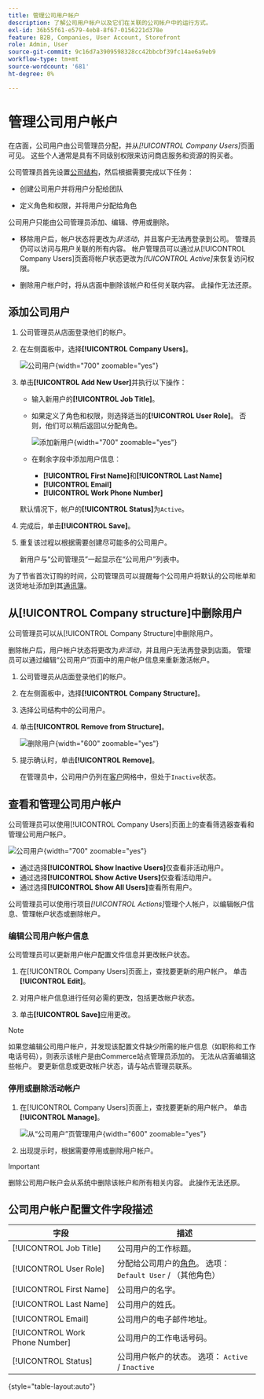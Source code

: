 ```yaml
---
title: 管理公司用户帐户
description: 了解公司用户帐户以及它们在关联的公司帐户中的运行方式。
exl-id: 36b55f61-e579-4eb8-8f67-0156221d378e
feature: B2B, Companies, User Account, Storefront
role: Admin, User
source-git-commit: 9c16d7a3909598328cc42bbcbf39fc14ae6a9eb9
workflow-type: tm+mt
source-wordcount: '681'
ht-degree: 0%

---
```


# 管理公司用户帐户

在店面，公司用户由公司管理员分配，并从&#x200B;_[!UICONTROL Company Users]_&#x200B;页面可见。 这些个人通常是具有不同级别权限来访问商店服务和资源的购买者。

公司管理员首先设置[公司结构](account-company-structure.md)，然后根据需要完成以下任务：

- 创建公司用户并将用户分配给团队

- 定义角色和权限，并将用户分配给角色

公司用户只能由公司管理员添加、编辑、停用或删除。

- 移除用户后，帐户状态将更改为&#x200B;*非活动*，并且客户无法再登录到公司。 管理员仍可以访问与用户关联的所有内容。 帐户管理员可以通过从[!UICONTROL Company Users]页面将帐户状态更改为&#x200B;*[!UICONTROL Active]*&#x200B;来恢复访问权限。

- 删除用户帐户时，将从店面中删除该帐户和任何关联内容。 此操作无法还原。

## 添加公司用户

1. 公司管理员从店面登录他们的帐户。

1. 在左侧面板中，选择&#x200B;**[!UICONTROL Company Users]**。

   ![公司用户](./assets/company-users-list-storefront.png){width="700" zoomable="yes"}

1. 单击&#x200B;**[!UICONTROL Add New User]**&#x200B;并执行以下操作：

   - 输入新用户的&#x200B;**[!UICONTROL Job Title]**。

   - 如果定义了角色和权限，则选择适当的&#x200B;**[!UICONTROL User Role]**。 否则，他们可以稍后返回以分配角色。

     ![添加新用户](./assets/company-structure-users-add.png){width="700" zoomable="yes"}

   - 在剩余字段中添加用户信息：
      - **[!UICONTROL First Name]**&#x200B;和&#x200B;**[!UICONTROL Last Name]**
      - **[!UICONTROL Email]**
      - **[!UICONTROL Work Phone Number]**

   默认情况下，帐户的&#x200B;**[!UICONTROL Status]**&#x200B;为`Active`。

1. 完成后，单击&#x200B;**[!UICONTROL Save]**。

1. 重复该过程以根据需要创建尽可能多的公司用户。

   新用户与“公司管理员”一起显示在“公司用户”列表中。

为了节省首次订购的时间，公司管理员可以提醒每个公司用户将默认的公司帐单和送货地址添加到其[通讯簿](../customers/account-dashboard-address-book.md)。

## 从[!UICONTROL Company structure]中删除用户

公司管理员可以从[!UICONTROL Company Structure]中删除用户。

删除帐户后，用户帐户状态将更改为&#x200B;*非活动*，并且用户无法再登录到店面。
管理员可以通过编辑“公司用户”页面中的用户帐户信息来重新激活帐户。

1. 公司管理员从店面登录他们的帐户。

1. 在左侧面板中，选择&#x200B;**[!UICONTROL Company Structure]**。

1. 选择公司结构中的公司用户。

1. 单击&#x200B;**[!UICONTROL Remove from Structure]**。

   ![删除用户](./assets/company-structure-delete-user.png){width="600" zoomable="yes"}

1. 提示确认时，单击&#x200B;**[!UICONTROL Remove]**。

   在管理员中，公司用户仍列在[客户](../customers/customers-all.md)网格中，但处于`Inactive`状态。

## 查看和管理公司用户帐户

公司管理员可以使用[!UICONTROL Company Users]页面上的查看筛选器查看和管理公司用户帐户。

![公司用户](./assets/company-users-list-storefront.png){width="700" zoomable="yes"}

- 通过选择&#x200B;**[!UICONTROL Show Inactive Users]**&#x200B;仅查看非活动用户。
- 通过选择&#x200B;**[!UICONTROL Show Active Users]**&#x200B;仅查看活动用户。
- 通过选择&#x200B;**[!UICONTROL Show All Users]**&#x200B;查看所有用户。

公司管理员可以使用行项目&#x200B;*[!UICONTROL Actions]*&#x200B;管理个人帐户，以编辑帐户信息、管理帐户状态或删除帐户。

### 编辑公司用户帐户信息

公司管理员可以更新用户帐户配置文件信息并更改帐户状态。

1. 在[!UICONTROL Company Users]页面上，查找要更新的用户帐户。 单击&#x200B;**[!UICONTROL Edit]**。

1. 对用户帐户信息进行任何必需的更改，包括更改帐户状态。

1. 单击&#x200B;**[!UICONTROL Save]**&#x200B;应用更改。

>[!NOTE]
>
>如果您编辑公司用户帐户，并发现该配置文件缺少所需的帐户信息（如职称和工作电话号码），则表示该帐户是由Commerce站点管理员添加的。 无法从店面编辑这些帐户。 要更新信息或更改帐户状态，请与站点管理员联系。

### 停用或删除活动帐户

1. 在[!UICONTROL Company Users]页面上，查找要更新的用户帐户。 单击&#x200B;**[!UICONTROL Manage]**。

   ![从“公司用户”页管理用户](./assets/company-users-manage-storefront.png){width="600" zoomable="yes"}

1. 出现提示时，根据需要停用或删除用户帐户。

>[!IMPORTANT]
>
>删除公司用户帐户会从系统中删除该帐户和所有相关内容。 此操作无法还原。

## 公司用户帐户配置文件字段描述

| 字段 | 描述 |
|--------------------------------|---------------|
| [!UICONTROL Job Title] | 公司用户的工作标题。 |
| [!UICONTROL User Role] | 分配给公司用户的[角色](account-company-roles-permissions.md)。 选项： `Default User` / （其他角色） |
| [!UICONTROL First Name] | 公司用户的名字。 |
| [!UICONTROL Last Name] | 公司用户的姓氏。 |
| [!UICONTROL Email] | 公司用户的电子邮件地址。 |
| [!UICONTROL Work Phone Number] | 公司用户的工作电话号码。 |
| [!UICONTROL Status] | 公司用户帐户的状态。 选项： `Active` / `Inactive` |

{style="table-layout:auto"}
